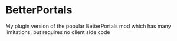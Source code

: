 # BetterPortals
My plugin version of the popular BetterPortals mod which has many limitations, but requires no client side code
